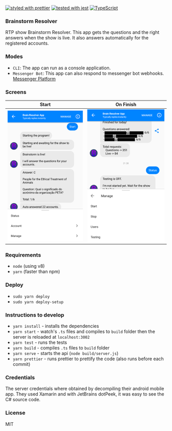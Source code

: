 [![styled with prettier](https://img.shields.io/badge/styled_with-prettier-ff69b4.svg)](https://github.com/prettier/prettier)
[![tested with jest](https://img.shields.io/badge/tested_with-jest-99424f.svg)](https://github.com/facebook/jest)
[![TypeScript](https://badges.frapsoft.com/typescript/code/typescript.svg?v=101)](https://github.com/ellerbrock/typescript-badges/)

### Brainstorm Resolver

RTP show Brainstorm Resolver. This app gets the questions and the right answers when the show is live. It also answers automatically for the registered accounts.

### Modes
- `CLI`: The app can run as a console application.
- `Messenger Bot`: This app can also respond to messenger bot webhooks. [Messenger Platform](https://developers.facebook.com/docs/messenger-platform/getting-started/quick-start)

### Screens

Start                      |  On Finish
:-------------------------:|:-------------------------:
![Screen 1](screens/1.png) |  ![Screen 2](screens/2.png)


### Requirements
- `node` (using v8)
- `yarn` (faster than npm)

### Deploy
- `sudo yarn deploy` 
- `sudo yarn deploy-setup` 

### Instructions to develop
- `yarn install` - installs the dependencies
- `yarn start` - watch's `.ts` files and compiles to `build` folder then the server is reloaded at `localhost:3002`
- `yarn test` - runs the tests
- `yarn build` - compiles `.ts` files to `build` folder
- `yarn serve` - starts the api (`node build/server.js`)
- `yarn prettier` - runs prettier to prettify the code (also runs before each commit)

### Credentials

The server credentials where obtained by decompiling their android mobile app. They used Xamarin and with JetBrains dotPeek, it was easy to see the C# source code.

### License
MIT
